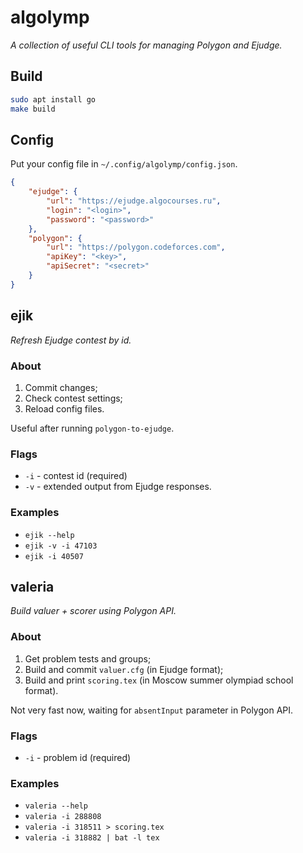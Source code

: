 # algolymp
*A collection of useful CLI tools for managing Polygon and Ejudge.*

## Build
```bash
sudo apt install go
make build
```

## Config

Put your config file in `~/.config/algolymp/config.json`.

```json
{
	"ejudge": {
		"url": "https://ejudge.algocourses.ru",
		"login": "<login>",
		"password": "<password>"
	},
	"polygon": {
		"url": "https://polygon.codeforces.com",
		"apiKey": "<key>",
		"apiSecret": "<secret>"
	}
}
```

## ejik
*Refresh Ejudge contest by id.*

### About

1. Commit changes;
2. Check contest settings;
3. Reload config files.

Useful after running `polygon-to-ejudge`.

### Flags
- `-i` - contest id (required)
- `-v` - extended output from Ejudge responses.

### Examples
* `ejik --help`
* `ejik -v -i 47103`
* `ejik -i 40507`

## valeria
*Build valuer + scorer using Polygon API.*

### About

1. Get problem tests and groups;
2. Build and commit `valuer.cfg` (in Ejudge format);
3. Build and print `scoring.tex` (in Moscow summer olympiad school format).

Not very fast now, waiting for `absentInput` parameter in Polygon API.

### Flags
- `-i` - problem id (required)

### Examples
* `valeria --help`
* `valeria -i 288808`
* `valeria -i 318511 > scoring.tex`
* `valeria -i 318882 | bat -l tex`
